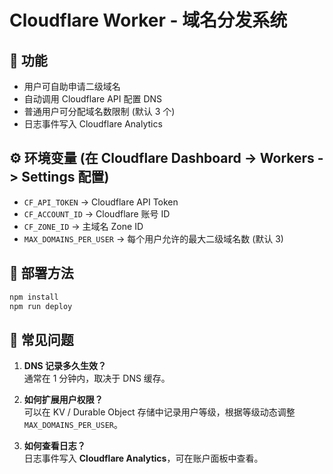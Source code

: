 # Cloudflare Worker - 域名分发系统

## 📌 功能
- 用户可自助申请二级域名
- 自动调用 Cloudflare API 配置 DNS
- 普通用户可分配域名数限制 (默认 3 个)
- 日志事件写入 Cloudflare Analytics

## ⚙️ 环境变量 (在 Cloudflare Dashboard -> Workers -> Settings 配置)
- `CF_API_TOKEN` → Cloudflare API Token
- `CF_ACCOUNT_ID` → Cloudflare 账号 ID
- `CF_ZONE_ID` → 主域名 Zone ID
- `MAX_DOMAINS_PER_USER` → 每个用户允许的最大二级域名数 (默认 3)

## 🚀 部署方法
```bash
npm install
npm run deploy
```

## 📖 常见问题
1. **DNS 记录多久生效？**  
   通常在 1 分钟内，取决于 DNS 缓存。

2. **如何扩展用户权限？**  
   可以在 KV / Durable Object 存储中记录用户等级，根据等级动态调整 `MAX_DOMAINS_PER_USER`。

3. **如何查看日志？**  
   日志事件写入 **Cloudflare Analytics**，可在账户面板中查看。

